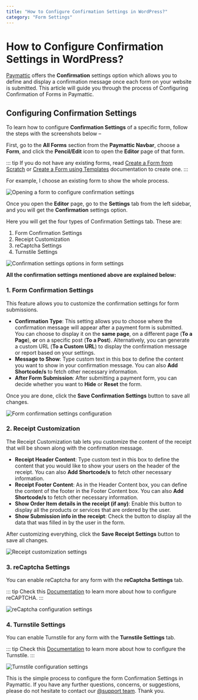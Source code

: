 ```yaml
---
title: "How to Configure Confirmation Settings in WordPress?"
category: "Form Settings"
---
```


# How to Configure Confirmation Settings in WordPress?

[Paymattic](https://paymattic.com/) offers the **Confirmation** settings option which allows you to define and display a confirmation message once each form on your website is submitted. This article will guide you through the process of Configuring Confirmation of Forms in Paymattic.

## Configuring Confirmation Settings

To learn how to configure **Confirmation Settings** of a specific form, follow the steps with the screenshots below –

First, go to the **All Forms** section from the **Paymattic Navbar**, choose a **Form**, and click the **Pencil/Edit** icon to open the **Editor** page of that form.

::: tip
If you do not have any existing forms, read [Create a Form from Scratch](../form-editor/how-to-create-a-form-from-scratch-with-paymattic) or [Create a Form using Templates](../form-editor/simple-form-templates) documentation to create one.
:::

For example, I choose an existing form to show the whole process.

![Opening a form to configure confirmation settings](/images/form-settings/how-to-configure-confirmation-settings-in-wordpress-with-paymattic/1.-Open-desired-form-9-scaled.webp)

Once you open the **Editor** page, go to the **Settings** tab from the left sidebar, and you will get the **Confirmation** settings option.

Here you will get the four types of Confirmation Settings tab. These are:

1. Form Confirmation Settings
2. Receipt Customization
3. reCaptcha Settings
4. Turnstile Settings

![Confirmation settings options in form settings](/images/form-settings/how-to-configure-confirmation-settings-in-wordpress-with-paymattic/2.-Confirmation-settings-under-Form-Settings-option-scaled.webp)

**All the confirmation settings mentioned above are explained below:**

### 1. Form Confirmation Settings

This feature allows you to customize the confirmation settings for form submissions.

- **Confirmation Type**: This setting allows you to choose where the confirmation message will appear after a payment form is submitted. You can choose to display it on the **same page**, on a different page (**To a Page**), **or** on a specific post (**To a Post**). Alternatively, you can generate a custom URL (**To a Custom URL**) to display the confirmation message or report based on your settings.
- **Message to Show**: Type custom text in this box to define the content you want to show in your confirmation message. You can also **Add Shortcode/s** to fetch other necessary information.
- **After Form Submission**: After submitting a payment form, you can decide whether you want to **Hide** or **Reset** the form.

Once you are done, click the **Save Confirmation Settings** button to save all changes.

![Form confirmation settings configuration](/images/form-settings/how-to-configure-confirmation-settings-in-wordpress-with-paymattic/3.-Form-Confirmation-Settings.webp)

### 2. Receipt Customization

The Receipt Customization tab lets you customize the content of the receipt that will be shown along with the confirmation message.

- **Receipt Header Content**: Type custom text in this box to define the content that you would like to show your users on the header of the receipt. You can also **Add Shortcode/s** to fetch other necessary information.
- **Receipt Footer Content**: As in the Header Content box, you can define the content of the footer in the Footer Content box. You can also **Add Shortcode/s** to fetch other necessary information.
- **Show Order Item details in the receipt (if any)**: Enable this button to display all the products or services that are ordered by the user.
- **Show Submission info in the receipt**: Check the button to display all the data that was filled in by the user in the form.

After customizing everything, click the **Save Receipt Settings** button to save all changes.

![Receipt customization settings](/images/form-settings/how-to-configure-confirmation-settings-in-wordpress-with-paymattic/4.-Receipt-Customization-tab.webp)

### 3. reCaptcha Settings

You can enable reCaptcha for any form with the **reCaptcha Settings** tab.

::: tip
Check this [Documentation](../global-settings/how-to-configure-recaptcha-in-wordpress-with-paymattic) to learn more about how to configure reCAPTCHA.
:::

![reCaptcha configuration settings](/images/form-settings/how-to-configure-confirmation-settings-in-wordpress-with-paymattic/5.-Recaptcha-settings.webp)

### 4. Turnstile Settings

You can enable Turnstile for any form with the **Turnstile Settings** tab.

::: tip
Check this [Documentation](../global-settings/how-to-configure-cloudflare-turnstile-with-paymattic) to learn more about how to configure the Turnstile.
:::

![Turnstile configuration settings](/images/form-settings/how-to-configure-confirmation-settings-in-wordpress-with-paymattic/6.-Turnstile-settings-tab.webp)

This is the simple process to configure the form Confirmation Settings in Paymattic. 
If you have any further questions, concerns, or suggestions, please do not hesitate to contact our [@support team](https://wpmanageninja.com/support-tickets/). Thank you.